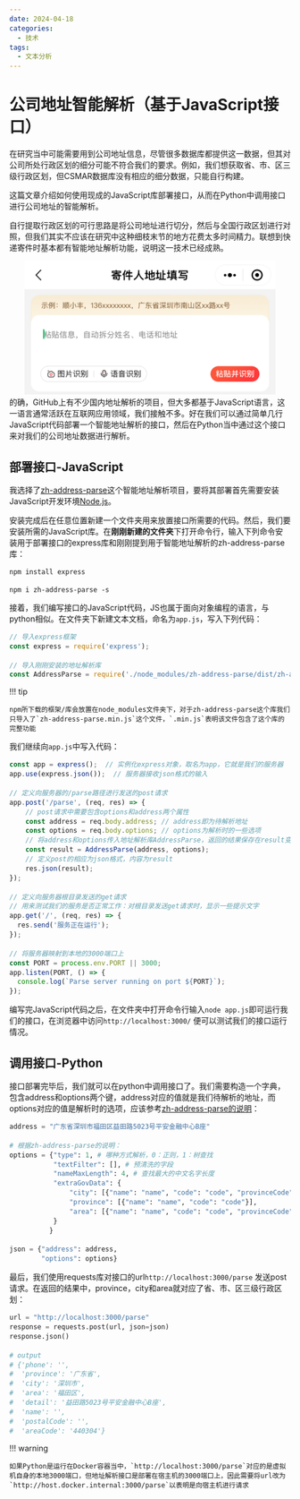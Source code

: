 ```yaml
---
date: 2024-04-18
categories:
  - 技术
tags:
  - 文本分析
---
```


# 公司地址智能解析（基于JavaScript接口）
在研究当中可能需要用到公司地址信息，尽管很多数据库都提供这一数据，但其对公司所处行政区划的细分可能不符合我们的要求。例如，我们想获取省、市、区三级行政区划，但CSMAR数据库没有相应的细分数据，只能自行构建。

这篇文章介绍如何使用现成的JavaScript库部署接口，从而在Python中调用接口进行公司地址的智能解析。

<!-- more -->

自行提取行政区划的可行思路是将公司地址进行切分，然后与全国行政区划进行对照，但我们其实不应该在研究中这种细枝末节的地方花费太多时间精力。联想到快递寄件时基本都有智能地址解析功能，说明这一技术已经成熟。
<div style="text-align: center;">
<img src="/images/address_parse_app.jpg" width="450" >
</div>
的确，GitHub上有不少国内地址解析的项目，但大多都基于JavaScript语言，这一语言通常活跃在互联网应用领域，我们接触不多。好在我们可以通过简单几行JavaScript代码部署一个智能地址解析的接口，然后在Python当中通过这个接口来对我们的公司地址数据进行解析。

## 部署接口-JavaScript
我选择了<a href="https://github.com/ldwonday/zh-address-parse/tree/master" target="_blank">zh-address-parse</a>这个智能地址解析项目，要将其部署首先需要安装JavaScript开发环境<a href="https://nodejs.org/en/download" target="_blank">Node.js</a>。

安装完成后在任意位置新建一个文件夹用来放置接口所需要的代码。然后，我们要安装所需的JavaScript库。在**刚刚新建的文件夹**下打开命令行，输入下列命令安装用于部署接口的express库和刚刚提到用于智能地址解析的zh-address-parse库：
```shell
npm install express

npm i zh-address-parse -s
```

接着，我们编写接口的JavaScript代码，JS也属于面向对象编程的语言，与python相似。在文件夹下新建文本文档，命名为`app.js`，写入下列代码：
```javascript
// 导入express框架
const express = require('express');

// 导入刚刚安装的地址解析库
const AddressParse = require('./node_modules/zh-address-parse/dist/zh-address-parse.min.js')
```

!!! tip

    npm所下载的框架/库会放置在node_modules文件夹下，对于zh-address-parse这个库我们只导入了`zh-address-parse.min.js`这个文件，`.min.js`表明该文件包含了这个库的完整功能

我们继续向`app.js`中写入代码：
```javascript
const app = express();  // 实例化express对象，取名为app，它就是我们的服务器
app.use(express.json());  // 服务器接收json格式的输入

// 定义向服务器的/parse路径进行发送的post请求
app.post('/parse', (req, res) => {
    // post请求中需要包含options和address两个属性
    const address = req.body.address; // address即为待解析地址
    const options = req.body.options; // options为解析时的一些选项
    // 将address和options传入地址解析库AddressParse，返回的结果保存在result变量里
    const result = AddressParse(address, options);
    // 定义post的相应为json格式，内容为result
    res.json(result);
});

// 定义向服务器根目录发送的get请求
// 用来测试我们的服务是否正常工作：对根目录发送get请求时，显示一些提示文字
app.get('/', (req, res) => {
  res.send('服务正在运行');
});

// 将服务器映射到本地的3000端口上
const PORT = process.env.PORT || 3000;
app.listen(PORT, () => {
  console.log(`Parse server running on port ${PORT}`);
});
```

编写完JavaScript代码之后，在文件夹中打开命令行输入`node app.js`即可运行我们的接口，在浏览器中访问`http://localhost:3000/` 便可以测试我们的接口运行情况。

## 调用接口-Python
接口部署完毕后，我们就可以在python中调用接口了。我们需要构造一个字典，包含address和options两个键，address对应的值就是我们待解析的地址，而options对应的值是解析时的选项，应该参考<a href="https://github.com/ldwonday/zh-address-parse/tree/master?tab=readme-ov-file#usage" target="_blank">zh-address-parse的说明</a>：

```python
address = "广东省深圳市福田区益田路5023号平安金融中心B座"

# 根据zh-address-parse的说明：
options = {"type": 1, # 哪种方式解析，0：正则，1：树查找
           "textFilter": [], # 预清洗的字段
           "nameMaxLength": 4, # 查找最大的中文名字长度
           "extraGovData": {
               "city": [{"name": "name", "code": "code", "provinceCode": "provinceCode"}],
               "province": [{"name": "name", "code": "code"}],
               "area": [{"name": "name", "code": "code", "provinceCode": "provinceCode", "cityCode": "cityCode"}]
           }
          }

json = {"address": address,
        "options": options}
```

最后，我们使用requests库对接口的url`http://localhost:3000/parse` 发送post请求。在返回的结果中，province，city和area就对应了省、市、区三级行政区划：
```python
url = "http://localhost:3000/parse"
response = requests.post(url, json=json)
response.json()

# output
# {'phone': '',
#  'province': '广东省',
#  'city': '深圳市',
#  'area': '福田区',
#  'detail': '益田路5023号平安金融中心B座',
#  'name': '',
#  'postalCode': '',
#  'areaCode': '440304'}
```

!!! warning

    如果Python是运行在Docker容器当中，`http://localhost:3000/parse`对应的是虚拟机自身的本地3000端口，但地址解析接口是部署在宿主机的3000端口上，因此需要将url改为`http://host.docker.internal:3000/parse`以表明是向宿主机进行请求